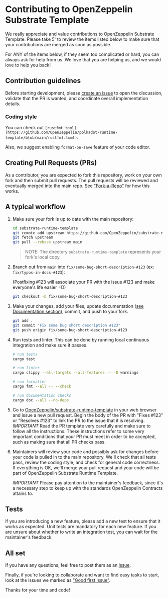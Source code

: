 # Contributing to OpenZeppelin Substrate Template

We really appreciate and value contributions to OpenZeppelin Substrate Template. Please take 5' to review the items listed below to make sure that your contributions are merged as soon as possible.

For ANY of the items below, if they seem too complicated or hard, you can always ask for help from us. We love that you are helping us, and we would love to help you back!

## Contribution guidelines

Before starting development, please [create an issue](https://github.com/OpenZeppelin/substrate-runtime-template/issues/new/choose) to open the discussion, validate that the PR is wanted, and coordinate overall implementation details.

### Coding style

You can check out `[rustfmt.toml](https://github.com/OpenZeppelin/polkadot-runtime-template/blob/main/rustfmt.toml)`.

Also, we suggest enabling `format-on-save` feature of your code editor.


## Creating Pull Requests (PRs)

As a contributor, you are expected to fork this repository, work on your own fork and then submit pull requests. The pull requests will be reviewed and eventually merged into the main repo. See ["Fork-a-Repo"](https://help.github.com/articles/fork-a-repo/) for how this works.

## A typical workflow

1. Make sure your fork is up to date with the main repository:

    ```sh
    cd substrate-runtime-template
    git remote add upstream https://github.com/OpenZeppelin/substrate-runtime-template.git
    git fetch upstream
    git pull --rebase upstream main
    ```

    > NOTE: The directory `substrate-runtime-template` represents your fork's local copy.

2. Branch out from `main` into `fix/some-bug-short-description-#123` (ex: `fix/typos-in-docs-#123`):

    (Postfixing #123 will associate your PR with the issue #123 and make everyone's life easier =D)

    ```sh
    git checkout -b fix/some-bug-short-description-#123
    ```

3. Make your changes, add your files, update documentation ([see Documentation section](#documentation)), commit, and push to your fork.

    ```sh
    git add .
    git commit "Fix some bug short description #123"
    git push origin fix/some-bug-short-description-#123
    ```

4. Run tests and linter. This can be done by running local continuous integration and make sure it passes.

    ```bash
    # run tests
    cargo test

    # run linter
    cargo clippy --all-targets --all-features -- -D warnings

    # run formatter
    cargo fmt --all -- --check

    # run documentation checks
    cargo doc --all --no-deps
    ```

5. Go to [OpenZeppelin/substrate-runtime-template](https://github.com/OpenZeppelin/substrate-runtime-template) in your web browser and issue a new pull request.
    Begin the body of the PR with "Fixes #123" or "Resolves #123" to link the PR to the issue that it is resolving.
    *IMPORTANT* Read the PR template very carefully and make sure to follow all the instructions. These instructions
    refer to some very important conditions that your PR must meet in order to be accepted, such as making sure that all PR checks pass.

6. Maintainers will review your code and possibly ask for changes before your code is pulled in to the main repository. We'll check that all tests pass, review the coding style, and check for general code correctness. If everything is OK, we'll merge your pull request and your code will be part of OpenZeppelin Substrate Runtime Template.

    *IMPORTANT* Please pay attention to the maintainer's feedback, since it's a necessary step to keep up with the standards OpenZeppelin Contracts attains to.


## Tests

If you are introducing a new feature, please add a new test to ensure that it works as expected. Unit tests are mandatory for each new feature. If you are unsure about whether to write an integration test, you can wait for the maintainer's feedback.

## All set

If you have any questions, feel free to post them as an [issue](https://github.com/OpenZeppelin/substrate-runtime-template/issues).

Finally, if you're looking to collaborate and want to find easy tasks to start, look at the issues we marked as ["Good first issue"](https://github.com/OpenZeppelin/substrate-runtime-template/labels/good%20first%20issue).

Thanks for your time and code!
